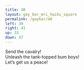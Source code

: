 ```yaml
---
title: 40
layout: gay_bar_mri_haiku_square
permalink: /gaybar/40
left: 39
right: 41
up: 33
down: 47
---
```

Send the cavalry!  
Unleash the tank-topped bum boys!  
Let’s get us a peace!
